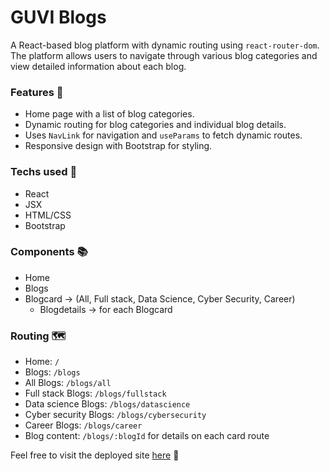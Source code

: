 # GUVI Blogs

A React-based blog platform with dynamic routing using `react-router-dom`. The platform allows users to navigate through various blog categories and view detailed information about each blog.

### Features 🌟
- Home page with a list of blog categories.
- Dynamic routing for blog categories and individual blog details.
- Uses `NavLink` for navigation and `useParams` to fetch dynamic routes.
- Responsive design with Bootstrap for styling.

### Techs used 🚀
- React
- JSX
- HTML/CSS
- Bootstrap

### Components 📚
* Home
* Blogs
* Blogcard -> (All, Full stack, Data Science, Cyber Security, Career)
    * Blogdetails -> for each Blogcard

### Routing 🗺️

* Home: `/`
* Blogs: `/blogs`
* All Blogs: `/blogs/all`
* Full stack Blogs: `/blogs/fullstack`
* Data science Blogs: `/blogs/datascience`
* Cyber security Blogs: `/blogs/cybersecurity`
* Career Blogs: `/blogs/career`
* Blog content: `/blogs/:blogId` for details on each card route


Feel free to visit the deployed site [here](https://guvi-blogs-dev-it.netlify.app) 🔗